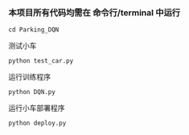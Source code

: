 ### 本项目所有代码均需在 命令行/terminal 中运行

```
cd Parking_DQN
```

测试小车

```
python test_car.py
```

运行训练程序

```
python DQN.py
```

运行小车部署程序

```
python deploy.py
```

